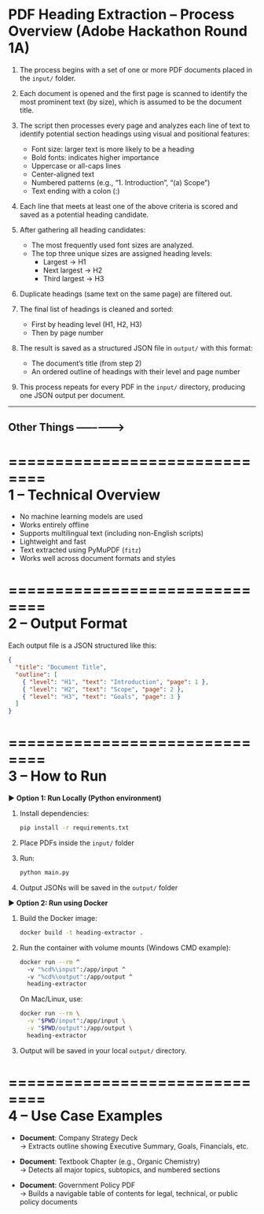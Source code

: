 
# PDF Heading Extraction – Process Overview (Adobe Hackathon Round 1A)

1. The process begins with a set of one or more PDF documents placed in the `input/` folder.

2. Each document is opened and the first page is scanned to identify the most prominent text (by size), which is assumed to be the document title.

3. The script then processes every page and analyzes each line of text to identify potential section headings using visual and positional features:
   - Font size: larger text is more likely to be a heading  
   - Bold fonts: indicates higher importance  
   - Uppercase or all-caps lines  
   - Center-aligned text  
   - Numbered patterns (e.g., “1. Introduction”, “(a) Scope”)  
   - Text ending with a colon (:)  

4. Each line that meets at least one of the above criteria is scored and saved as a potential heading candidate.

5. After gathering all heading candidates:
   - The most frequently used font sizes are analyzed.
   - The top three unique sizes are assigned heading levels:
     - Largest → H1  
     - Next largest → H2  
     - Third largest → H3  

6. Duplicate headings (same text on the same page) are filtered out.

7. The final list of headings is cleaned and sorted:
   - First by heading level (H1, H2, H3)
   - Then by page number

8. The result is saved as a structured JSON file in `output/` with this format:
   - The document’s title (from step 2)
   - An ordered outline of headings with their level and page number

9. This process repeats for every PDF in the `input/` directory, producing one JSON output per document.

---

## Other Things —–––––>

==============================  
1 – Technical Overview  
==============================

- No machine learning models are used  
- Works entirely offline  
- Supports multilingual text (including non-English scripts)  
- Lightweight and fast  
- Text extracted using PyMuPDF (`fitz`)  
- Works well across document formats and styles  

==============================  
2 – Output Format  
==============================

Each output file is a JSON structured like this:

```json
{
  "title": "Document Title",
  "outline": [
    { "level": "H1", "text": "Introduction", "page": 1 },
    { "level": "H2", "text": "Scope", "page": 2 },
    { "level": "H3", "text": "Goals", "page": 3 }
  ]
}
```

==============================  
3 – How to Run  
==============================

▶ **Option 1: Run Locally (Python environment)**

1. Install dependencies:
   ```bash
   pip install -r requirements.txt
   ```

2. Place PDFs inside the `input/` folder

3. Run:
   ```bash
   python main.py
   ```

4. Output JSONs will be saved in the `output/` folder

▶ **Option 2: Run using Docker**

1. Build the Docker image:
   ```bash
   docker build -t heading-extractor .
   ```

2. Run the container with volume mounts (Windows CMD example):
   ```bash
   docker run --rm ^
     -v "%cd%\input":/app/input ^
     -v "%cd%\output":/app/output ^
     heading-extractor
   ```

   On Mac/Linux, use:
   ```bash
   docker run --rm \
     -v "$PWD/input":/app/input \
     -v "$PWD/output":/app/output \
     heading-extractor
   ```

3. Output will be saved in your local `output/` directory.

==============================  
4 – Use Case Examples  
==============================

- **Document**: Company Strategy Deck  
  → Extracts outline showing Executive Summary, Goals, Financials, etc.

- **Document**: Textbook Chapter (e.g., Organic Chemistry)  
  → Detects all major topics, subtopics, and numbered sections

- **Document**: Government Policy PDF  
  → Builds a navigable table of contents for legal, technical, or public policy documents
